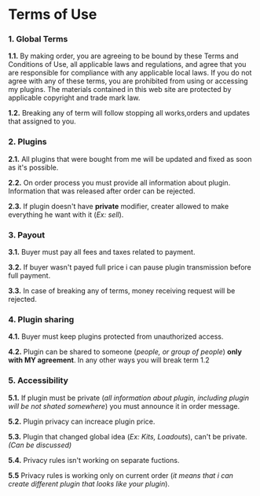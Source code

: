 Terms of Use
=============================

### 1. Global Terms
**1.1.** By making order, you are agreeing to be bound by these Terms and Conditions of Use, all applicable laws and regulations, and agree that you are responsible for compliance with any applicable local laws. 
If you do not agree with any of these terms, you are prohibited from using or accessing my plugins. 
The materials contained in this web site are protected by applicable copyright and trade mark law.

**1.2.** Breaking any of term will follow stopping all works,orders and updates that assigned to you.

### 2. Plugins
**2.1.** All plugins that were bought from me will be updated and fixed as soon as it's possible.

**2.2.** On order process you must provide all information about plugin. Information that was released after order can be rejected.

**2.3.** If plugin doesn't have **private** modifier, creater allowed to make everything he want with it (*Ex: sell*).

### 3. Payout
**3.1.** Buyer must pay all fees and taxes related to payment.

**3.2.** If buyer wasn't payed full price i can pause plugin transmission before full payment.

**3.3.** In case of breaking any of terms, money receiving request will be rejected.

### 4. Plugin sharing
**4.1.** Buyer must keep plugins protected from unauthorized access.

**4.2.** Plugin can be shared to someone (*people, or group of people*) **only with MY agreement**.
In any other ways you will break term 1.2

### 5. Accessibility
**5.1.** If plugin must be private (*all information about plugin, including plugin will be not shated somewhere*) you must announce it in order message.

**5.2.** Plugin privacy can increace plugin price.

**5.3.** Plugin that changed global idea (*Ex: Kits, Loadouts*), can't be private. *(Can be discussed)*

**5.4.** Privacy rules isn't working on separate fuctions.

**5.5** Privacy rules is working only on current order (*it means that i can create different plugin that looks like your plugin*).
